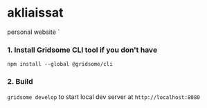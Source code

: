 # akliaissat
personal website
`
### 1. Install Gridsome CLI tool if you don't have

`npm install --global @gridsome/cli`

### 2. Build

`gridsome develop` to start local dev server at `http://localhost:8080`
